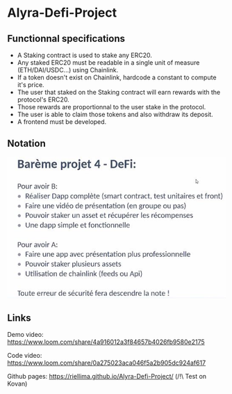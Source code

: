 # Alyra-Defi-Project

## Functionnal specifications

- A Staking contract is used to stake any ERC20.
- Any staked ERC20 must be readable in a single unit of measure (ETH/DAI/USDC...) using Chainlink.
- If a token doesn't exist on Chainlink, hardcode a constant to compute it's price.
- The user that staked on the Staking contract will earn rewards with the protocol's ERC20.
- Those rewards are proportionnal to the user stake in the protocol.
- The user is able to claim those tokens and also withdraw its deposit.
- A frontend must be developed.

## Notation

![notation](img/notation.JPG)

## Links
Demo video: https://www.loom.com/share/4a916012a3f84657b4026fb9580e2175

Code video: https://www.loom.com/share/0a275023aca046f5a2b905dc924af617

Github pages: https://riellima.github.io/Alyra-Defi-Project/ (/!\ Test on Kovan)

